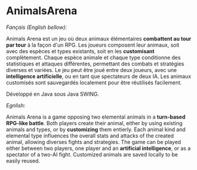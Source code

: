 # AnimalsArena

*Fançais (English bellow):*

Animals Arena est un jeu où deux animaux élémentaires **combattent au tour par tour** à la façon d'un RPG. 
Les joueurs composent leur animaux, soit avec des espèces et types existants, soit en les **customisant** complètement.
Chaque espèce animale et chaque type conditionne des statistiques et attaques différentes, permettant des combats et stratégies diverses et variées.
Le jeu peut être joué entre deux joueurs, avec une **intelligence artificielle**, ou en tant que spectateurs de deux IA.
Les animaux customisés sont sauvegardés localement pour être réutilisés facilement.

Développé en Java sous Java SWING.


*Egnlish:*

Animals Arena is a game opposing two elemental animals in a **turn-based RPG-like battle**.
Both players create their animal, either by using existing animals and types, or by **customizing** them entierly.
Each animal kind and elemental type influences the overall stats and attacks of the created animal, allowing diverses fights and strategies.
The game can be played either between two players, one player and an **artificial intelligence**, or as a spectator of a two-AI fight.
Customized animals are saved locally to be easily reused.
